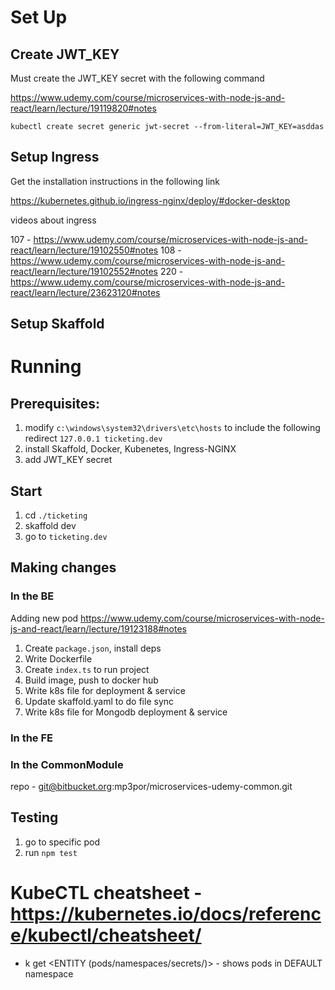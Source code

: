 # Set Up

## Create JWT_KEY
Must create the JWT_KEY secret with the following command

https://www.udemy.com/course/microservices-with-node-js-and-react/learn/lecture/19119820#notes

`kubectl create secret generic jwt-secret --from-literal=JWT_KEY=asddas`

## Setup Ingress 
Get the installation instructions in the following link

https://kubernetes.github.io/ingress-nginx/deploy/#docker-desktop 

videos about ingress

107 - https://www.udemy.com/course/microservices-with-node-js-and-react/learn/lecture/19102550#notes
108 - https://www.udemy.com/course/microservices-with-node-js-and-react/learn/lecture/19102552#notes
220 - https://www.udemy.com/course/microservices-with-node-js-and-react/learn/lecture/23623120#notes

## Setup Skaffold

# Running

## Prerequisites:
1. modify `c:\windows\system32\drivers\etc\hosts` to include the following redirect `127.0.0.1 ticketing.dev`
2. install Skaffold, Docker, Kubenetes, Ingress-NGINX
3. add JWT_KEY secret

## Start
1. cd `./ticketing`
2. skaffold dev
3. go to `ticketing.dev`

## Making changes
### In the BE
Adding new pod https://www.udemy.com/course/microservices-with-node-js-and-react/learn/lecture/19123188#notes
1. Create `package.json`, install deps
2. Write Dockerfile
3. Create `index.ts` to run project
4. Build image, push to docker hub
5. Write k8s file for deployment & service
6. Update skaffold.yaml to do file sync 
7. Write k8s file for Mongodb deployment & service

### In the FE

### In the CommonModule
repo - git@bitbucket.org:mp3por/microservices-udemy-common.git

## Testing
1. go to specific pod
2. run `npm test`

# KubeCTL cheatsheet - https://kubernetes.io/docs/reference/kubectl/cheatsheet/
* k get <ENTITY (pods/namespaces/secrets/)> - shows pods in DEFAULT namespace
